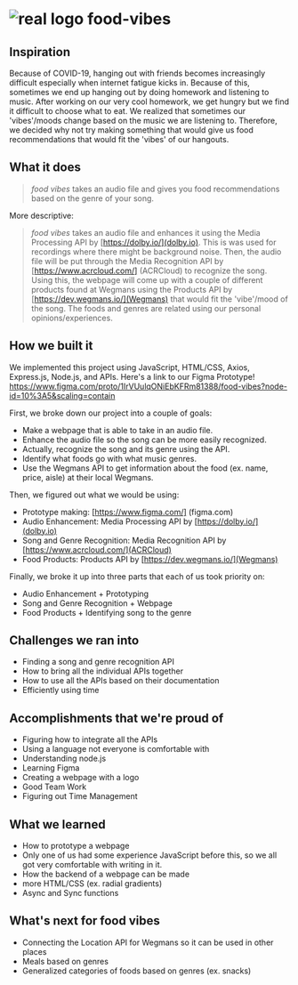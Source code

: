 # ![real logo](https://user-images.githubusercontent.com/38776241/108619441-e703d500-73f2-11eb-8d84-f254dff37e26.png) food-vibes

## Inspiration
Because of COVID-19, hanging out with friends becomes increasingly difficult especially when internet fatigue kicks in. Because of this, sometimes we end up hanging out by doing homework and listening to music. After working on our very cool homework, we get hungry but we find it difficult to choose what to eat. We realized that sometimes our 'vibes'/moods change based on the music we are listening to. Therefore, we decided why not try making something that would give us food recommendations that would fit the 'vibes' of our hangouts.

## What it does
> *food vibes* takes an audio file and gives you food recommendations based on the genre of your song.

More descriptive:
> *food vibes* takes an audio file and enhances it using the Media Processing API by [https://dolby.io/](dolby.io). 
This is was used for recordings where there might be background noise. 
> Then, the audio file will be put through the Media Recognition API by [https://www.acrcloud.com/] (ACRCloud) to recognize the song.
> Using this, the webpage will come up with a couple of different products found at Wegmans using the Products API by [https://dev.wegmans.io/](Wegmans) that would fit the 'vibe'/mood of the song.
The foods and genres are related using our personal opinions/experiences.

## How we built it
We implemented this project using JavaScript, HTML/CSS, Axios, Express.js, Node.js, and APIs.
Here's a link to our Figma Prototype! 
https://www.figma.com/proto/1IrVUulqONiEbKFRm81388/food-vibes?node-id=10%3A5&scaling=contain

First, we broke down our project into a couple of goals: 
- Make a webpage that is able to take in an audio file.
- Enhance the audio file so the song can be more easily recognized.
- Actually, recognize the song and its genre using the API.
- Identify what foods go with what music genres. 
- Use the Wegmans API to get information about the food (ex. name, price, aisle) at their local Wegmans.

Then, we figured out what we would be using:
- Prototype making: [https://www.figma.com/] (figma.com) 
- Audio Enhancement: Media Processing API by [https://dolby.io/](dolby.io)
- Song and Genre Recognition: Media Recognition API by [https://www.acrcloud.com/](ACRCloud)
- Food Products: Products API by [https://dev.wegmans.io/](Wegmans)

Finally, we broke it up into three parts that each of us took priority on:
- Audio Enhancement + Prototyping
- Song and Genre Recognition + Webpage
- Food Products + Identifying song to the genre

## Challenges we ran into
- Finding a song and genre recognition API
- How to bring all the individual APIs together
- How to use all the APIs based on their documentation
- Efficiently using time

## Accomplishments that we're proud of
- Figuring how to integrate all the APIs
- Using a language not everyone is comfortable with
- Understanding node.js 
- Learning Figma
- Creating a webpage with a logo
- Good Team Work
- Figuring out Time Management

## What we learned
- How to prototype a webpage
- Only one of us had some experience JavaScript before this, so we all got very comfortable with writing in it. 
- How the backend of a webpage can be made
- more HTML/CSS (ex. radial gradients)
- Async and Sync functions

## What's next for food vibes 
- Connecting the Location API for Wegmans so it can be used in other places
- Meals based on genres
- Generalized categories of foods based on genres (ex. snacks)
